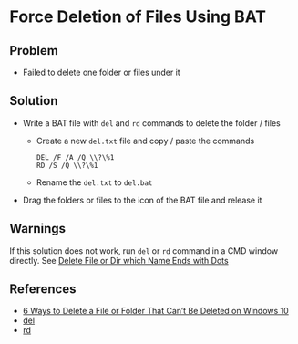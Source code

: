 # Force Deletion of Files Using BAT

## Problem
* Failed to delete one folder or files under it

## Solution
* Write a BAT file with `del` and `rd` commands to delete the folder / files
  * Create a new `del.txt` file and copy / paste the commands

    ```
    DEL /F /A /Q \\?\%1
    RD /S /Q \\?\%1
    ```

  * Rename the `del.txt` to `del.bat`
* Drag the folders or files to the icon of the BAT file and release it

## Warnings
If this solution does not work, run `del` or `rd` command in a CMD window directly.
See [Delete File or Dir which Name Ends with Dots](https://github.com/northbright/Notes/blob/master/Windows/files/delete-file-or-dir-ends-with-dots.md)

## References
* [6 Ways to Delete a File or Folder That Can’t Be Deleted on Windows 10](https://www.reneelab.com/cant-delete-folder-windows-10.html)
* [del](https://docs.microsoft.com/en-us/windows-server/administration/windows-commands/del)
* [rd](https://docs.microsoft.com/en-us/windows-server/administration/windows-commands/rd)
